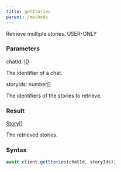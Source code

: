 ```yaml
---
title: getStories
parent: /methods
---
```


Retrieve multiple stories.<span class="select-none"> <span class="inline-flex w-fit items-center"><span class="w-fit bg-dbt px-1.5 rounded-md select-none text-fgt text-[10px]">USER-ONLY</span></span> </span>

### Parameters 

<div class="flex flex-col gap-3"><div><div class="font-mono" id="p_chatId" data-anchor><span class="font-bold">chatId</span><span class="opacity-50">:</span> <a href="/types/id"  >ID</a></div><div class="pl-3"><div class="no-margin">

The identifier of a chat.

</div></div></div><div><div class="font-mono" id="p_storyIds" data-anchor><span class="font-bold">storyIds</span><span class="opacity-50">:</span> <span>number</span><span class="opacity-50">[]</span></div><div class="pl-3"><div class="no-margin">

The identifiers of the stories to retrieve.

</div></div></div></div>

### Result 

<div class="font-mono"><a href="/types/story"  >Story</a><span class="opacity-50">[]</span></div><div class="pl-3"><div class="no-margin">

The retrieved stories.

</div></div>

### Syntax

```ts
await client.getStories(chatId, storyIds);
```



